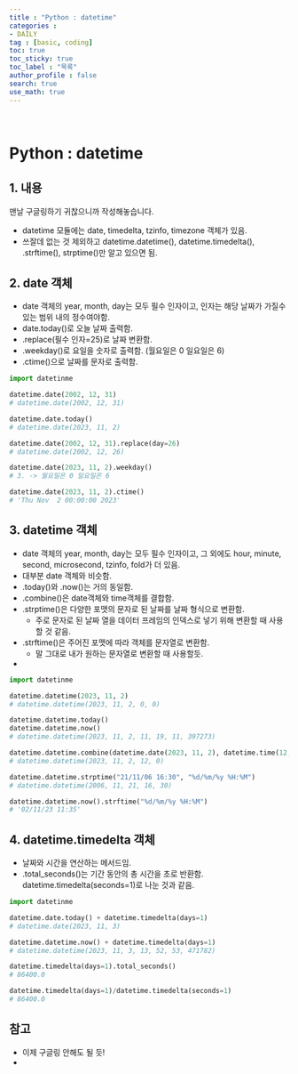 ```yaml
---
title : "Python : datetime"
categories :
- DAILY
tag : [basic, coding]
toc: true
toc_sticky: true
toc_label : "목록"
author_profile : false
search: true
use_math: true
---
```

<br/>

# Python : datetime


## 1. 내용
맨날 구글링하기 귀찮으니까 작성해놓습니다.
- datetime 모듈에는 date, timedelta, tzinfo, timezone 객체가 있음.
- 쓰잘데 없는 것 제외하고 datetime.datetime(), datetime.timedelta(), .strftime(), strptime()만 알고 있으면 됨.

## 2. date 객체 
- date 객체의 year, month, day는 모두 필수 인자이고, 인자는 해당 날짜가 가질수 있는 범위 내의 정수여야함.
- date.today()로 오늘 날짜 출력함.
- .replace(필수 인자=25)로 날짜 변환함.
- .weekday()로 요일을 숫자로 출력함. (월요일은 0 일요일은 6)
- .ctime()으로 날짜를 문자로 출력함. 
```python 
import datetinme

datetime.date(2002, 12, 31)
# datetime.date(2002, 12, 31)

datetime.date.today()
# datetime.date(2023, 11, 2)

datetime.date(2002, 12, 31).replace(day=26)
# datetime.date(2002, 12, 26)

datetime.date(2023, 11, 2).weekday()
# 3. -> 월요일은 0 일요일은 6

datetime.date(2023, 11, 2).ctime()
# 'Thu Nov  2 00:00:00 2023'
```

## 3. datetime 객체 
- date 객체의 year, month, day는 모두 필수 인자이고, 그 외에도 hour, minute, second, microsecond, tzinfo, fold가 더 있음.
- 대부분 date 객체와 비슷함.
- .today()와 .now()는 거의 동일함.
- .combine()은 date객체와 time객체를 결합함.
- .strptime()은 다양한 포맷의 문자로 된 날짜를 날짜 형식으로 변환함. 
  - 주로 문자로 된 날짜 열을 데이터 프레임의 인덱스로 넣기 위해 변환할 때 사용할 것 같음.
- .strftime()은 주어진 포맷에 따라 객체를 문자열로 변환함.
  - 말 그대로 내가 원하는 문자열로 변환할 때 사용할듯.
- 
```python 
import datetinme

datetime.datetime(2023, 11, 2)
# datetime.datetime(2023, 11, 2, 0, 0)

datetime.datetime.today()
datetime.datetime.now()
# datetime.datetime(2023, 11, 2, 11, 19, 11, 397273)

datetime.datetime.combine(datetime.date(2023, 11, 2), datetime.time(12, 00, 00))
# datetime.datetime(2023, 11, 2, 12, 0)

datetime.datetime.strptime("21/11/06 16:30", "%d/%m/%y %H:%M")
# datetime.datetime(2006, 11, 21, 16, 30)

datetime.datetime.now().strftime("%d/%m/%y %H:%M")
# '02/11/23 11:35'

```

## 4. datetime.timedelta 객체 
- 날짜와 시간을 연산하는 메서드임.
- .total_seconds()는 기간 동안의 총 시간을 초로 반환함. datetime.timedelta(seconds=1)로 나눈 것과 같음.
  
```python 
import datetinme

datetime.date.today() + datetime.timedelta(days=1)
# datetime.date(2023, 11, 3)

datetime.datetime.now() + datetime.timedelta(days=1)
# datetime.datetime(2023, 11, 3, 13, 52, 53, 471782)

datetime.timedelta(days=1).total_seconds()
# 86400.0

datetime.timedelta(days=1)/datetime.timedelta(seconds=1)
# 86400.0

```
## 참고
- 이제 구글링 안해도 될 듯!
- 

  